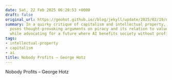 ```yaml
---
date: Sat, 22 Feb 2025 06:20:53 +0000
draft: false
original_url: https://geohot.github.io//blog/jekyll/update/2025/02/19/nobody-will-profit.html
summary: In a quirky critique of capitalism and intellectual property, George Hotz
  poses thought-provoking arguments on piracy and its relation to value distribution,
  while advocating for a future where AI benefits society without profit motives.
tags:
- intellectual-property
- capitalism
- ai
title: Nobody Profits – George Hotz
---
```


Nobody Profits – George Hotz